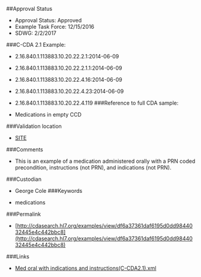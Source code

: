 ##Approval Status 

* Approval Status: Approved 
* Example Task Force: 12/15/2016
* SDWG: 2/2/2017

###C-CDA 2.1 Example: 

* 2.16.840.1.113883.10.20.22.2.1:2014-06-09

* 2.16.840.1.113883.10.20.22.2.1.1:2014-06-09

* 2.16.840.1.113883.10.20.22.4.16:2014-06-09

* 2.16.840.1.113883.10.20.22.4.23:2014-06-09
* 2.16.840.1.113883.10.20.22.4.119
###Reference to full CDA sample:
* Medications in empty CCD


###Validation location

* [SITE](https://sitenv.org/sandbox-ccda/ccda-validator)


###Comments

* This is an example of a medication administered orally with a PRN coded precondition, instructions (not PRN), and indications (not PRN).

###Custodian

* George Cole
###Keywords

* medications

###Permalink 

* [http://cdasearch.hl7.org/examples/view/df6a37361daf6195d0dd9844032445e4c442bbc8](http://cdasearch.hl7.org/examples/view/df6a37361daf6195d0dd9844032445e4c442bbc8)

###Links 

* [Med oral with indications and instructions(C-CDA2.1).xml](https://github.com/HL7/C-CDA-Examples/tree/master/Medications/Med%20oral%20with%20indications%20and%20instructions/Med%20oral%20with%20indications%20and%20instructions%28C-CDA2.1%29.xml)
